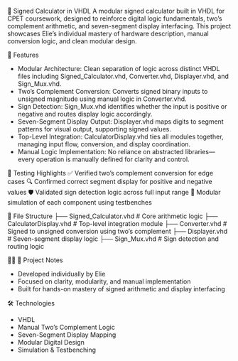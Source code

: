 🧮 Signed Calculator in VHDL
A modular signed calculator built in VHDL for CPET coursework, designed to reinforce digital logic fundamentals, two’s complement arithmetic, and seven-segment display interfacing. This project showcases Elie’s individual mastery of hardware description, manual conversion logic, and clean modular design.

🧩 Features
- Modular Architecture:
Clean separation of logic across distinct VHDL files including Signed_Calculator.vhd, Converter.vhd, Displayer.vhd, and Sign_Mux.vhd.
- Two’s Complement Conversion:
Converts signed binary inputs to unsigned magnitude using manual logic in Converter.vhd.
- Sign Detection:
Sign_Mux.vhd identifies whether the input is positive or negative and routes display logic accordingly.
- Seven-Segment Display Output:
Displayer.vhd maps digits to segment patterns for visual output, supporting signed values.
- Top-Level Integration:
CalculatorDisplay.vhd ties all modules together, managing input flow, conversion, and display coordination.
- Manual Logic Implementation:
No reliance on abstracted libraries—every operation is manually defined for clarity and control.

🧪 Testing Highlights
✅ Verified two’s complement conversion for edge cases
🔍 Confirmed correct segment display for positive and negative values
🛡️ Validated sign detection logic across full input range
🧵 Modular simulation of each component using testbenches

📁 File Structure
├── Signed_Calculator.vhd       # Core arithmetic logic
├── CalculatorDisplay.vhd       # Top-level integration module
├── Converter.vhd               # Signed to unsigned conversion using two’s complement
├── Displayer.vhd               # Seven-segment display logic
├── Sign_Mux.vhd                # Sign detection and routing logic


👤 Project Notes
- Developed individually by Elie
- Focused on clarity, modularity, and manual implementation
- Built for hands-on mastery of signed arithmetic and display interfacing
  
🛠️ Technologies
- VHDL
- Manual Two’s Complement Logic
- Seven-Segment Display Mapping
- Modular Digital Design
- Simulation & Testbenching


